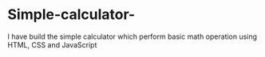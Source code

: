 # Simple-calculator-
I have build the simple calculator which perform basic math operation using HTML, CSS and JavaScript   
